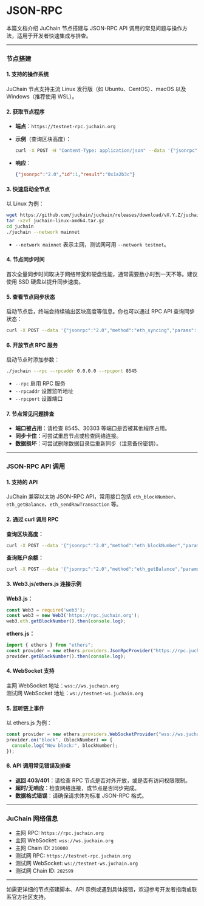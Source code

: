 # JSON-RPC

本篇文档介绍 JuChain 节点搭建与 JSON-RPC API 调用的常见问题与操作方法，适用于开发者快速集成与排查。

***

### 节点搭建

#### 1. 支持的操作系统

JuChain 节点支持主流 Linux 发行版（如 Ubuntu、CentOS）、macOS 以及 Windows（推荐使用 WSL）。

#### 2. 获取节点程序



* **端点**：`https://testnet-rpc.juchain.org`
*   **示例**（查询区块高度）：

    ```bash
    curl -X POST -H "Content-Type: application/json" --data '{"jsonrpc":"2.0","method":"eth_blockNumber","params":[],"id":1}' https://testnet-rpc.juchain.org
    ```
*   **响应**：

    ```json
    {"jsonrpc":"2.0","id":1,"result":"0x1a2b3c"}
    ```

#### 3. 快速启动全节点

以 Linux 为例：

```bash
wget https://github.com/juchain/juchain/releases/download/vX.Y.Z/juchain-linux-amd64.tar.gz
tar -xzvf juchain-linux-amd64.tar.gz
cd juchain
./juchain --network mainnet
```

* `--network mainnet` 表示主网，测试网可用 `--network testnet`。

#### 4. 节点同步时间

首次全量同步时间取决于网络带宽和硬盘性能，通常需要数小时到一天不等。建议使用 SSD 硬盘以提升同步速度。

#### 5. 查看节点同步状态

启动节点后，终端会持续输出区块高度等信息。你也可以通过 RPC API 查询同步状态：

```bash
curl -X POST --data '{"jsonrpc":"2.0","method":"eth_syncing","params":[],"id":1}' https://testnet-rpc.juchain.org
```

#### 6. 开放节点 RPC 服务

启动节点时添加参数：

```bash
./juchain --rpc --rpcaddr 0.0.0.0 --rpcport 8545
```

* `--rpc` 启用 RPC 服务
* `--rpcaddr` 设置监听地址
* `--rpcport` 设置端口

#### 7. 节点常见问题排查

* **端口被占用**：请检查 8545、30303 等端口是否被其他程序占用。
* **同步卡住**：可尝试重启节点或检查网络连接。
* **数据损坏**：可尝试删除数据目录后重新同步（注意备份密钥）。

***

### JSON-RPC API 调用

#### 1. 支持的 API

JuChain 兼容以太坊 JSON-RPC API，常用接口包括 `eth_blockNumber`、`eth_getBalance`、`eth_sendRawTransaction` 等。

#### 2. 通过 curl 调用 RPC

**查询区块高度：**

```bash
curl -X POST --data '{"jsonrpc":"2.0","method":"eth_blockNumber","params":[],"id":1}' https://rpc.juchain.org
```

**查询账户余额：**

```bash
curl -X POST --data '{"jsonrpc":"2.0","method":"eth_getBalance","params":["0xYourAddress","latest"],"id":1}' https://rpc.juchain.org
```

#### 3. Web3.js/ethers.js 连接示例

**Web3.js：**

```js
const Web3 = require('web3');
const web3 = new Web3('https://rpc.juchain.org');
web3.eth.getBlockNumber().then(console.log);
```

**ethers.js：**

```js
import { ethers } from "ethers";
const provider = new ethers.providers.JsonRpcProvider("https://rpc.juchain.org");
provider.getBlockNumber().then(console.log);
```

#### 4. WebSocket 支持

主网 WebSocket 地址：`wss://ws.juchain.org`\
测试网 WebSocket 地址：`ws://testnet-ws.juchain.org`

#### 5. 监听链上事件

以 ethers.js 为例：

```js
const provider = new ethers.providers.WebSocketProvider("wss://ws.juchain.org");
provider.on("block", (blockNumber) => {
  console.log("New block:", blockNumber);
});
```

#### 6. API 调用常见错误及排查

* **返回 403/401**：请检查 RPC 节点是否对外开放，或是否有访问权限限制。
* **超时/无响应**：检查网络连接，或节点是否同步完成。
* **数据格式错误**：请确保请求体为标准 JSON-RPC 格式。

***

### JuChain 网络信息

* 主网 RPC: `https://rpc.juchain.org`
* 主网 WebSocket: `wss://ws.juchain.org`
* 主网 Chain ID: `210000`
* 测试网 RPC: `https://testnet-rpc.juchain.org`
* 测试网 WebSocket: `ws://testnet-ws.juchain.org`
* 测试网 Chain ID: `202599`

***

如需更详细的节点搭建脚本、API 示例或遇到具体报错，欢迎参考开发者指南或联系官方社区支持。
